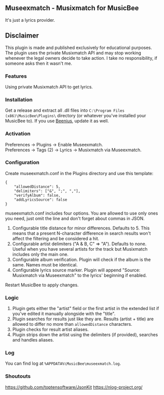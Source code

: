 ## Museexmatch - Musixmatch for MusicBee
It's just a lyrics provider.

## Disclaimer
This plugin is made and published exclusively for educational purposes. The plugin uses the private Musixmatch API and may stop working whenever the legal owners decide to take action. I take no responsibility, if someone asks then it wasn't me.

### Features
Using private Musixmatch API to get lyrics.

### Installation
Get a release and extract all .dll files into `C:\Program Files (x86)\MusicBee\Plugins\` directory (or whatever you've installed your MusicBee to).
If you use [Beenius](https://github.com/slonopot/Beenius/releases/), update it as well.

### Activation
Preferences -> Plugins -> Enable Museexmatch.  
Preferences -> Tags (2) -> Lyrics -> Musixmatch via Museexmatch.

### Configuration
Create museexmatch.conf in the Plugins directory and use this template:

    {
        "allowedDistance": 5,
        "delimiters": ["&", ";", ","],
        "verifyAlbum": false,
        "addLyricsSource": false
    }

museexmatch.conf includes four options. You are allowed to use only ones you need, just omit the line and don't forget about commas in JSON.
1. Configurable title distance for minor differences. Defaults to 5. This means that a present N-character difference in search results won't affect the filtering and be considered a hit.
2. Configurable artist delimiters ("A & B, C" => "A"). Defaults to none. Useful when you have several artists for the track but Musixmatch includes only the main one.
3. Configurable album verification. Plugin will check if the album is the same. Names must be identical.
4. Configurable lyrics source marker. Plugin will append "Source: Musixmatch via Museexmatch" to the lyrics' beginning if enabled.

Restart MusicBee to apply changes.

### Logic
1. Plugin gets either the "artist" field or the first artist in the extended list if you've edited it manually alongside with the "title".
2. Plugin searches for results just like they are. Results (artist + title) are allowed to differ no more than `allowedDistance` characters.
3. Plugin checks for result artist aliases.
4. Plugin strips down the artist using the delimiters (if provided), searches and handles aliases.

### Log
You can find log at `%APPDATA%\MusicBee\museexmatch.log`.

### Shoutouts
https://github.com/toptensoftware/JsonKit
https://nlog-project.org/
